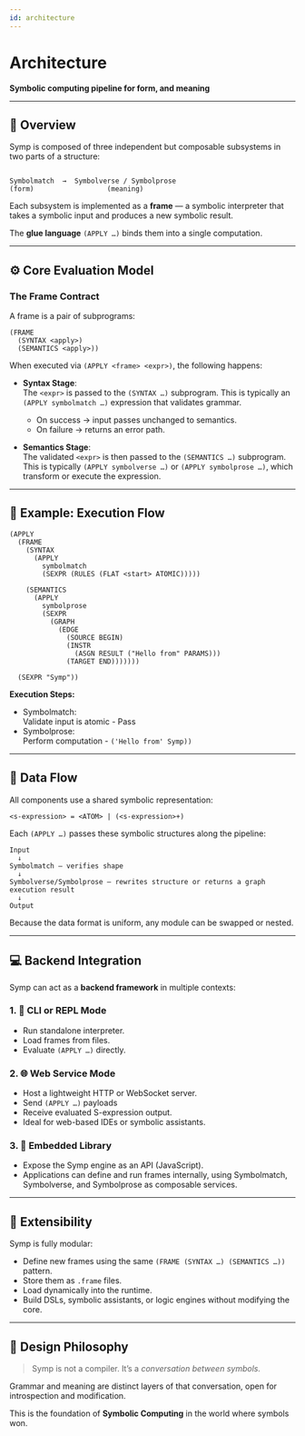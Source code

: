 ```yaml
---
id: architecture
---
```


# Architecture

**Symbolic computing pipeline for form, and meaning**

---

## 🧩 Overview

Symp is composed of three independent but composable subsystems in two parts of a structure:

```

Symbolmatch  →  Symbolverse / Symbolprose
(form)                  (meaning)

````

Each subsystem is implemented as a **frame** — a symbolic interpreter that takes a symbolic input and produces a new symbolic result.

The **glue language** `(APPLY …)` binds them into a single computation.

---

## ⚙️ Core Evaluation Model

### The Frame Contract

A frame is a pair of subprograms:
```
(FRAME
  (SYNTAX <apply>)
  (SEMANTICS <apply>))
````

When executed via `(APPLY <frame> <expr>)`, the following happens:

* **Syntax Stage**:  
   The `<expr>` is passed to the `(SYNTAX …)` subprogram. This is typically an `(APPLY symbolmatch …)` expression that validates grammar.
   * On success → input passes unchanged to semantics.
   * On failure → returns an error path.

* **Semantics Stage**:  
   The validated `<expr>` is then passed to the `(SEMANTICS …)` subprogram. This is typically `(APPLY symbolverse …)` or `(APPLY symbolprose …)`, which transform or execute the expression.

---

## 🧮 Example: Execution Flow

```
(APPLY
  (FRAME
    (SYNTAX
      (APPLY
        symbolmatch
        (SEXPR (RULES (FLAT <start> ATOMIC)))))

    (SEMANTICS
      (APPLY
        symbolprose
        (SEXPR
          (GRAPH
            (EDGE
              (SOURCE BEGIN)
              (INSTR
                (ASGN RESULT ("Hello from" PARAMS)))
              (TARGET END)))))))
  
  (SEXPR "Symp"))
```

**Execution Steps:**

* Symbolmatch:  
  Validate input is atomic - Pass
* Symbolprose:  
  Perform computation - `('Hello from' Symp))`

---

## 🔁 Data Flow

All components use a shared symbolic representation:

```
<s-expression> = <ATOM> | (<s-expression>+)
```

Each `(APPLY …)` passes these symbolic structures along the pipeline:

```
Input
  ↓
Symbolmatch — verifies shape
  ↓
Symbolverse/Symbolprose — rewrites structure or returns a graph execution result
  ↓
Output
```

Because the data format is uniform, any module can be swapped or nested.

---

## 💻 Backend Integration

Symp can act as a **backend framework** in multiple contexts:

### 1. 🧠 CLI or REPL Mode

* Run standalone interpreter.
* Load frames from files.
* Evaluate `(APPLY …)` directly.

### 2. 🌐 Web Service Mode

* Host a lightweight HTTP or WebSocket server.
* Send `(APPLY …)` payloads
* Receive evaluated S-expression output.
* Ideal for web-based IDEs or symbolic assistants.

### 3. 🔌 Embedded Library

* Expose the Symp engine as an API (JavaScript).
* Applications can define and run frames internally, using Symbolmatch, Symbolverse, and Symbolprose as composable services.

---

## 🧩 Extensibility

Symp is fully modular:

* Define new frames using the same `(FRAME (SYNTAX …) (SEMANTICS …))` pattern.
* Store them as `.frame` files.
* Load dynamically into the runtime.
* Build DSLs, symbolic assistants, or logic engines without modifying the core.

---

## 🔮 Design Philosophy

> Symp is not a compiler.
> It’s a *conversation between symbols.*

Grammar and meaning are distinct layers of that conversation, open for introspection and modification.

This is the foundation of **Symbolic Computing** in the world where symbols won.
